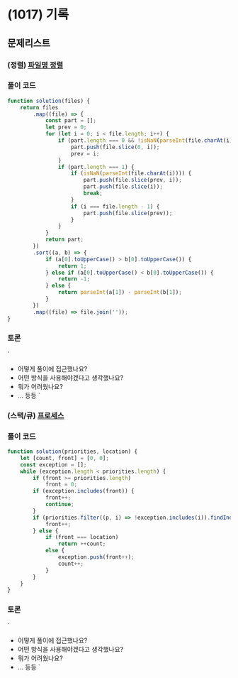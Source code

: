# (1017) 기록

## 문제리스트

### (정렬) [파일명 정렬](https://school.programmers.co.kr/learn/courses/30/lessons/17686)

### 풀이 코드

```javascript
function solution(files) {
    return files
        .map((file) => {
            const part = [];
            let prev = 0;
            for (let i = 0; i < file.length; i++) {
                if (part.length === 0 && !isNaN(parseInt(file.charAt(i)))) {
                    part.push(file.slice(0, i));
                    prev = i;
                }
                if (part.length === 1) {
                    if (isNaN(parseInt(file.charAt(i)))) {
                        part.push(file.slice(prev, i));
                        part.push(file.slice(i));
                        break;
                    }
                    if (i === file.length - 1) {
                        part.push(file.slice(prev));
                    }
                }
            }
            return part;
        })
        .sort((a, b) => {
            if (a[0].toUpperCase() > b[0].toUpperCase()) {
                return 1;
            } else if (a[0].toUpperCase() < b[0].toUpperCase()) {
                return -1;
            } else {
                return parseInt(a[1]) - parseInt(b[1]);
            }
        })
        .map((file) => file.join(''));
}
```

### 토론

`

- 어떻게 풀이에 접근했나요?
- 어떤 방식을 사용해야겠다고 생각했나요?
- 뭐가 어려웠나요?
- ... 등등
  `

### (스택/큐) [프로세스](https://school.programmers.co.kr/learn/courses/30/lessons/42587)

### 풀이 코드

```javascript
function solution(priorities, location) {
    let [count, front] = [0, 0];
    const exception = [];
    while (exception.length < priorities.length) {
        if (front >= priorities.length)
            front = 0;
        if (exception.includes(front)) {
            front++;
            continue;
        }
        if (priorities.filter((p, i) => !exception.includes(i)).findIndex(e => e > priorities[front]) >= 0) {
            front++;
        } else {
            if (front === location)
                return ++count;
            else {
                exception.push(front++);
                count++;
            }
        }
    }
}
```

### 토론

`

- 어떻게 풀이에 접근했나요?
- 어떤 방식을 사용해야겠다고 생각했나요?
- 뭐가 어려웠나요?
- ... 등등
  `

